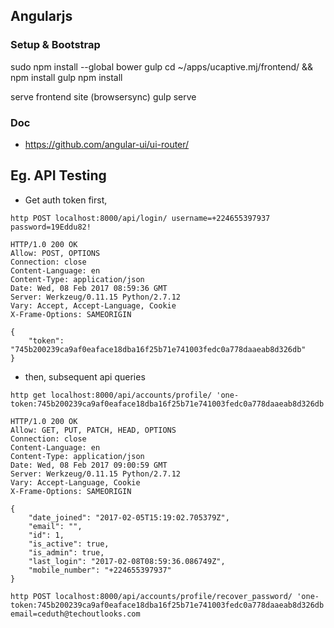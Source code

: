 




## Angularjs 

### Setup & Bootstrap
sudo npm install --global bower gulp 
cd ~/apps/ucaptive.mj/frontend/ && npm install gulp
npm install

serve frontend site (browsersync)
gulp serve

### Doc
* https://github.com/angular-ui/ui-router/



## Eg. API Testing 

* Get auth token first,
```
http POST localhost:8000/api/login/ username=+224655397937 password=19Eddu82!

HTTP/1.0 200 OK
Allow: POST, OPTIONS
Connection: close
Content-Language: en
Content-Type: application/json
Date: Wed, 08 Feb 2017 08:59:36 GMT
Server: Werkzeug/0.11.15 Python/2.7.12
Vary: Accept, Accept-Language, Cookie
X-Frame-Options: SAMEORIGIN

{
    "token": "745b200239ca9af0eaface18dba16f25b71e741003fedc0a778daaeab8d326db"
}
```

* then, subsequent api queries

```
http get localhost:8000/api/accounts/profile/ 'one-token:745b200239ca9af0eaface18dba16f25b71e741003fedc0a778daaeab8d326db' 

HTTP/1.0 200 OK
Allow: GET, PUT, PATCH, HEAD, OPTIONS
Connection: close
Content-Language: en
Content-Type: application/json
Date: Wed, 08 Feb 2017 09:00:59 GMT
Server: Werkzeug/0.11.15 Python/2.7.12
Vary: Accept-Language, Cookie
X-Frame-Options: SAMEORIGIN

{
    "date_joined": "2017-02-05T15:19:02.705379Z", 
    "email": "", 
    "id": 1, 
    "is_active": true, 
    "is_admin": true, 
    "last_login": "2017-02-08T08:59:36.086749Z", 
    "mobile_number": "+224655397937"
}
```

```
http POST localhost:8000/api/accounts/profile/recover_password/ 'one-token:745b200239ca9af0eaface18dba16f25b71e741003fedc0a778daaeab8d326db' email=ceduth@techoutlooks.com

